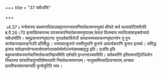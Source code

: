 +++
title = "37 यथैधांसि"

+++
  
  
॥4.37॥ नन्वेकस्य कथमनादिकालप्रवृत्तानन्तपापनिवर्तकत्वम्नाभुक्तं क्षीयते
कर्म कल्पकोटिशतैरपि ब्र.वै.26।70 इत्यादिवचनाच्च
पापस्वरूपनिवर्तकत्वमनुपपन्नम् केवलं विलम्बाय स्यादित्याशङ्क्योच्यते
यथैधांसीति। समुद्रसन्तरणदृष्टान्तः पुनःप्रवेशाविरोधी
काष्ठभस्मसात्करणदृष्टान्तेन तु पुनः कार्यकरत्वप्रसङ्गोऽपि प्रतिषिद्धः।
भस्मसात्कुरुते भस्मीभूतानि कुरुते अकार्यकराणि कुरुत इत्यर्थः। समिद्धः
इत्यत्र सर्वदहनयोग्यत्वायोपसर्गधात्वर्थयोर्व्यञ्जनंसम्यक्प्रवृद्ध
इति। एधांसि इति बहुवचनमेकस्यानेकनिवर्तकत्वाभिप्रायमिति दर्शयति
इन्धनसञ्चयमिति। सर्वकर्माणि इतिवचनाद्विरोधित्वेन स्थितस्य
सांसारिकपुण्यविशेषस्यापि निवर्तकत्वमवगतम्। नाभुक्तमित्यादित्वन्यपरम्
अन्यथा प्रायश्चित्तशास्त्राण्यपि कुप्येयुरिति भावः।  
  

